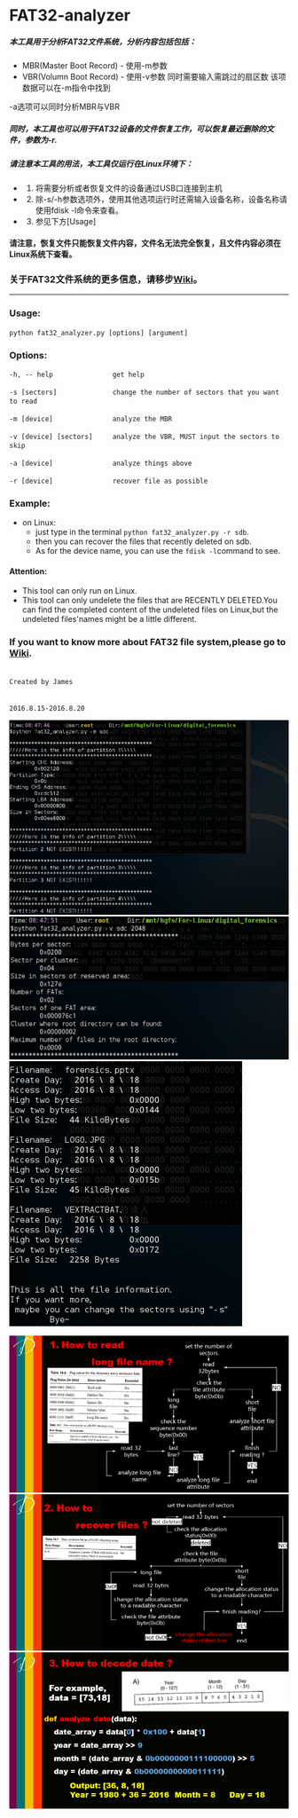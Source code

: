 # FAT32-analyzer

##### 本工具用于分析FAT32文件系统，分析内容包括包括：
* MBR(Master Boot Record) - 使用-m参数
* VBR(Volumn Boot Record) - 使用-v参数 同时需要输入需跳过的扇区数 该项数据可以在-m指令中找到

-a选项可以同时分析MBR与VBR

##### 同时，本工具也可以用于FAT32设备的文件恢复工作，可以恢复最近删除的文件，参数为-r.

##### 请注意本工具的用法，本工具仅运行在Linux环境下：
* 1. 将需要分析或者恢复文件的设备通过USB口连接到主机
* 2. 除-s/-h参数选项外，使用其他选项运行时还需输入设备名称，设备名称请使用fdisk -l命令来查看。
* 3. 参见下方[Usage]

#### 请注意，恢复文件只能恢复文件内容，文件名无法完全恢复，且文件内容必须在Linux系统下查看。

### 关于FAT32文件系统的更多信息，请移步[Wiki](https://github.com/Jameeeees/FAT32-analyzer/wiki/FAT32-reference)。
---

	
### Usage: 
	python fat32_analyzer.py [options] [argument]
	

### Options: 
```
-h, -- help               get help                 

-s [sectors]              change the number of sectors that you want to read 

-m [device]               analyze the MBR                         

-v [device] [sectors]     analyze the VBR, MUST input the sectors to skip

-a [device]               analyze things above                    

-r [device]               recover file as possible       
```


### Example:
* on Linux:
	* just type in the terminal ```python fat32_analyzer.py -r sdb```.
	* then you can recover the files that recently deleted on sdb.
	* As for the device name, you can use the ``` fdisk -l ```command to see.

#### Attention:
* This tool can only run on Linux.
* This tool can only undelete the files that are RECENTLY DELETED.You can find the completed content of the undeleted files on Linux,but the undeleted files'names might be a little different.

### If you want to know more about FAT32 file system,please go to [Wiki](https://github.com/Jameeeees/FAT32-analyzer/wiki/FAT32-reference).

```
                                                                            Created by James 
                                                                            
                                                                            2016.8.15-2016.8.20
```

![How to use it to analyze MBR?](https://raw.githubusercontent.com/Jameeeees/FAT32-analyzer/master/images/1.PNG)
![How to use it to analyze VBR?](https://raw.githubusercontent.com/Jameeeees/FAT32-analyzer/master/images/2.PNG)
![File analyzation](https://raw.githubusercontent.com/Jameeeees/FAT32-analyzer/master/images/4.PNG)


![How to read long file name?](https://raw.githubusercontent.com/Jameeeees/FAT32-analyzer/master/images/how-to-read-long-file-name.PNG)
![How to recover files?](https://raw.githubusercontent.com/Jameeeees/FAT32-analyzer/master/images/how-to-recover-files.PNG)
![How to decode date?](https://raw.githubusercontent.com/Jameeeees/FAT32-analyzer/master/images/how-to-decode-date.PNG)
